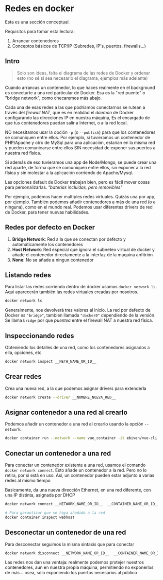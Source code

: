 # Redes en docker

Esta es una sección conceptual.

Requisitos para tomar esta lectura:
1. Arrancar contenedores
2. Conceptos básicos de TCP/IP (Subredes, IP's, puertos, firewalls...)

## Intro

> Solo son ideas, falta el diagrama de las redes de Docker y ordenar esto (no sé si sea necesario el diagrama, ejemplos más adelante)

Cuando arrancas un contenedor, lo que haces realmente en el background es conectarte a una red particular de Docker. Esa es la "red puente" o "bridge network", como checaremos más abajo.

Cada una de esas redes a las que podríamos conectarnos se rutean a través del *firewall NAT*, que es en realidad el *daemon* de Docker configurando las direcciones IP en nuestra máquina, Es el encargado de que tus contenedores puedan salir a Internet, o a la red local.

NO necesitamos usar la opción `-p` (o `--publish`) para que los contenedores se comuniquen entre ellos. Por ejemplo, si tuvieramos un contenedor de PHP/Apache y otro de MySql para una aplicación, estarían en la misma red y pueden comunicarse entre ellos SIN necesidad de exponer sus puertos a nuestra red física. 

Si además de eso tuvieramos una app de Node/Mongo, se puede crear una red aparte, de forma que se comuniquen entre ellos, sin exponer a la red física y sin molestar a la aplicación corriendo de Apache/Mysql.

Las opciones default de Docker trabajan bien, pero es fácil mover cosas para personalizarlas. *"baterias incluidas, pero removibles"*

Por ejemplo, podemos hacer multiples redes virtuales. Quizás una por app, por ejemplo.
También podemos añadir contenedores a más de una red (o a ninguna), como en el mundo real.
Podemos usar diferentes drivers de red de Docker, para tener nuevas habilidades.

## Redes por defecto en Docker

1. **Bridge Network**: Red a la que se conectan por defecto y automáticamente los contenedores
2. **Host Network**: Red especial que ignora el subneteo virtual de docker y añade el contenedor directamente a la interfaz de la maquina anfitrión
3. **None**: No se añade a ningun contenedor


## Listando redes

Para listar las redes corriendo dentro de docker usamos `docker network ls`. Aqui aparecerán también las redes virtuales creadas por nosotros.

``` bash
docker network ls
```

Generalmente, nos devolverá tres valores al inicio. La red por defecto de Docker es `"bridge"`, también llamada `"docker0"` dependiendo de la versión. Se llama `bridge` por que *puentea* entre el firewall NAT a nuestra red física.

## Inspeccionando redes

Obteniendo los detalles de una red, como los contenedores asignados a ella, opciones, etc

``` bash
docker network inspect __NETW_NAME_OR_ID__
```

## Crear redes

Crea una nueva red, a la que podemos asignar drivers para extenderla

``` bash
docker network create --driver __NOMBRE_NUEVA_RED__
```

## Asignar contenedor a una red al crearlo

Podemos añadir un contenedor a una red al crearlo usando la opción `--network`.

``` bash
docker container run --network --name vue_container -it ebiven/vue-cli
```

## Conectar un contenedor a una red 

Para conectar un contenedor existente a una red, usamos el comando `docker network connect`. Esto añade un contenedor a la red. Pero no lo retira, por si está en uso. Así, un contenedor pueden estar adjunto a varias redes al mismo tiempo

Basicamente, da una nueva dirección Ethernet, en una red diferente, con una IP distinta, asignada por DHCP

``` bash
docker network connect __NETWORK_NAME_OR_ID__  __CONTAINER_NAME_OR_ID__

# Para garantizar que se haya añadido a la red
docker container inspect webhost
```

## Desconectar un contenedor de una red

Para desconectar seguimos la misma sintaxis que para conectar

``` bash
docker network disconnect __NETWORK_NAME_OR_ID__  __CONTAINER_NAME_OR_ID__
```

Las redes nos dan una ventaja: realmente podemos protejer nuestros contenedores, aun en nuestra propia máquina, permitiendo no exponerlos de más... osea, sólo exponiendo los puertos necesarios al público

``` bash

```



